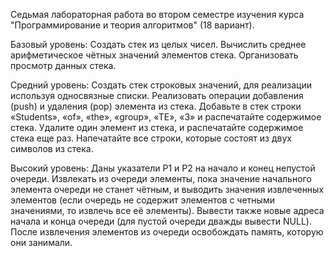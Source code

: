Седьмая лабораторная работа во втором семестре изучения курса "Программирование и теория алгоритмов" (18 вариант).

Базовый уровень: Создать стек из целых чисел. Вычислить среднее арифметическое чётных значений элементов стека. Организовать просмотр данных стека.

Средний уровень: Создать стек строковых значений, для реализации используя односвязные списки.
Реализовать операции добавления (push) и удаления (pop) элемента  из  стека.
Добавьте  в  стек  строки «Students», «of»,  «the», «group», «TE», «3»  и  распечатайте  содержимое  стека.
Удалите  один элемент из стека, и распечатайте содержимое стека еще раз.
Напечатайте все строки, которые состоят из двух символов из стека.

Высокий уровень: Даны  указатели P1 и P2 на начало и конец непустой очереди. Извлекать из очереди элементы,
пока значение начального элемента очереди не станет чётным, и выводить значения извлеченных элементов
(если очередь не содержит элементов с четными значениями, то извлечь все её элементы).
Вывести также новые адреса начала и конца очереди (для пустой очереди дважды вывести NULL).
После извлечения элементов из очереди освобождать память, которую они занимали.
